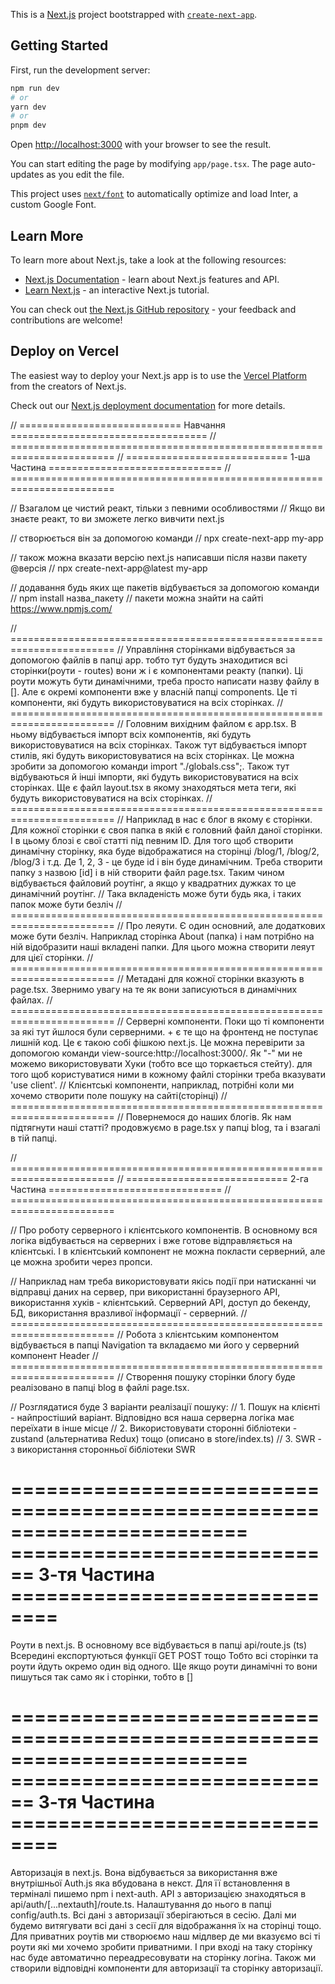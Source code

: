 This is a [Next.js](https://nextjs.org/) project bootstrapped with [`create-next-app`](https://github.com/vercel/next.js/tree/canary/packages/create-next-app).

## Getting Started

First, run the development server:

```bash
npm run dev
# or
yarn dev
# or
pnpm dev
```

Open [http://localhost:3000](http://localhost:3000) with your browser to see the result.

You can start editing the page by modifying `app/page.tsx`. The page auto-updates as you edit the file.

This project uses [`next/font`](https://nextjs.org/docs/basic-features/font-optimization) to automatically optimize and load Inter, a custom Google Font.

## Learn More

To learn more about Next.js, take a look at the following resources:

- [Next.js Documentation](https://nextjs.org/docs) - learn about Next.js features and API.
- [Learn Next.js](https://nextjs.org/learn) - an interactive Next.js tutorial.

You can check out [the Next.js GitHub repository](https://github.com/vercel/next.js/) - your feedback and contributions are welcome!

## Deploy on Vercel

The easiest way to deploy your Next.js app is to use the [Vercel Platform](https://vercel.com/new?utm_medium=default-template&filter=next.js&utm_source=create-next-app&utm_campaign=create-next-app-readme) from the creators of Next.js.

Check out our [Next.js deployment documentation](https://nextjs.org/docs/deployment) for more details.

// ============================ Навчання ==================================
// ========================================================================
// ============================ 1-ша Частина ==============================
// ========================================================================

// Взагалом це чистий реакт, тільки з певними особливостями
// Якщо ви знаєте реакт, то ви зможете легко вивчити next.js

// створюється він за допомогою команди
// npx create-next-app my-app

// також можна вказати версію next.js написавши після назви пакету @версія
// npx create-next-app@latest my-app

// додавання будь яких ще пакетів відбувається за допомогою команди
// npm install назва_пакету
// пакети можна знайти на сайті https://www.npmjs.com/

// ========================================================================
// Управління сторінками відбувається за допомогою файлів в папці app. тобто тут будуть знаходитися всі сторінки(роути - routes) вони ж і є компонентами реакту (папки). Ці роути можуть бути динамічними, треба просто написати назву файлу в []. Але є окремі компоненти вже у власній папці components. Це ті компоненти, які будуть використовуватися на всіх сторінках.
// ========================================================================
// Головним вихідним файлом є app.tsx. В ньому відбувається імпорт всіх компонентів, які будуть використовуватися на всіх сторінках. Також тут відбувається імпорт стилів, які будуть використовуватися на всіх сторінках. Це можна зробити за допомогою команди import "./globals.css";. Також тут відбуваються й інші імпорти, які будуть використовуватися на всіх сторінках. Ще є файл layout.tsx в якому знаходяться мета теги, які будуть використовуватися на всіх сторінках.
// ========================================================================
// Наприклад в нас є блог в якому є сторінки. Для кожної сторінки є своя папка в якій є головний файл даної сторінки. І в цьому блозі є свої статті під певним ID. Для того щоб створити динамічну сторінку, яка буде відображатися на сторінці /blog/1, /blog/2, /blog/3 і т.д. Де 1, 2, 3 - це буде id і він буде динамічним. Треба створити папку з назвою [id] і в ній створити файл page.tsx. Таким чином відбувається файловий роутінг, а якщо у квадратних дужках то це динамічний роутінг.
// Така вкладеність може бути будь яка, і таких папок може бути безліч
// ========================================================================
// Про леяути. Є один основний, але додаткових може бути безліч. Наприклад сторінка About (папка) і нам потрібно на ній відобразити наші вкладені папки. Для цього можна створити леяут для цієї сторінки.
// ========================================================================
// Метадані для кожної сторінки вказують в page.tsx. Звернимо увагу на те як вони записуються в динамічних файлах.
// ========================================================================
// Серверні компоненти. Поки що ті компоненти за які тут йшлося були серверними. + є те що на фронтенд не поступає лишній код. Це є такою собі фішкою next.js. Це можна перевірити за допомогою команди view-source:http://localhost:3000/. Як "-" ми не можемо використовувати Хуки (тобто все що торкається стейту). для того щоб користуватися ними в кожному файлі сторінки треба вказувати 'use client'.
// Клієнтські компоненти, наприклад, потрібні коли ми хочемо створити поле пошуку на сайті(сторінці)
// ========================================================================
// Повернемося до наших блогів. Як нам підтягнути наші статті? продовжуємо в page.tsx у папці blog, та і взагалі в тій папці.

// ========================================================================
// ============================ 2-га Частина ==============================
// ========================================================================

// Про роботу серверного і клієнтського компонентів. В основному вся логіка відбувається на серверних і вже готове відправляється на клієнтські. І в клієнтський компонент не можна покласти серверний, але це можна зробити через пропси.

// Наприклад нам треба використовувати якісь події при натисканні чи відправці даних на сервер, при використанні браузерного АРІ, використання хуків - клієнтський. Серверний АРІ, доступ до бекенду, БД, використання вразливої інформації - серверний.
// ========================================================================
// Робота з клієнтським компонентом відбувається в папці Navigation та вкладаємо ми його у серверний компонент Header
// ========================================================================
// Створення пошуку сторінки блогу буде реалізовано в папці blog в файлі page.tsx.

// Розглядатися буде 3 варіанти реалізації пошуку:
// 1. Пошук на клієнті - найпростіший варіант. Відповідно вся наша серверна логіка має переїхати в інше місце
// 2. Використовувати сторонні бібліотеки - zustand (альтернатива Redux) тощо (описано в store/index.ts)
// 3. SWR - з використання сторонньої бібліотеки SWR

========================================================================
============================ 3-тя Частина ==============================
========================================================================

Роути в next.js.
В основному все відбувається в папці api/route.js (ts)
Всередині експортуються функції GET POST тощо
Тобто всі сторінки та роути йдуть окремо один від одного. Ще якщо роути динамічні то вони пишуться так само як і сторінки, тобто в []

========================================================================
============================ 3-тя Частина ==============================
========================================================================

Авторизація в next.js.
Вона відбувається за використання вже внутрішньої Auth.js яка вбудована в некст.
Для її встановлення в терміналі пишемо npm i next-auth. API з авторизацією знаходяться в api/auth/[...nextauth]/route.ts. Налаштування до нього в папці config/auth.ts.
Всі дані з авторизації зберігаються в сесію. Далі ми будемо витягувати всі дані з сесії для відображання їх на сторінці тощо.
Для приватних роутів ми створюємо наш мідлвер де ми вказуємо всі ті роути які ми хочемо зробити приватними. І при вході на таку сторінку нас буде автоматично переадресовувати на сторінку логіна.
Також ми створили відповідні компоненти для авторизації та сторінку авторизації.

